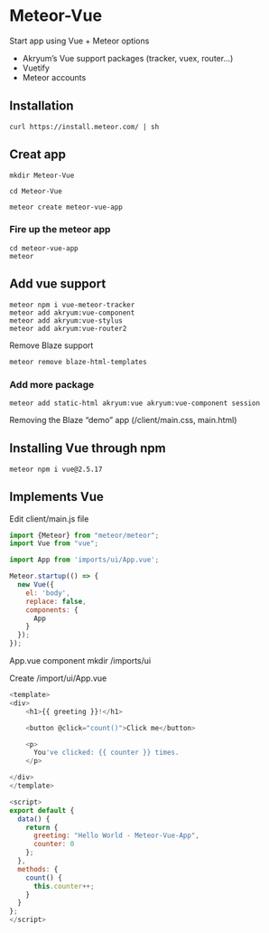 # Meteor-Vue

Start app using Vue + Meteor options
- Akryum’s Vue support packages (tracker, vuex, router…)
- Vuetify 
- Meteor accounts

## Installation

    curl https://install.meteor.com/ | sh
    
## Creat app
    mkdir Meteor-Vue
    
    cd Meteor-Vue
    
    meteor create meteor-vue-app
    
### Fire up the meteor app
    cd meteor-vue-app
    meteor
    
## Add vue support

    meteor npm i vue-meteor-tracker
    meteor add akryum:vue-component
    meteor add akryum:vue-stylus
    meteor add akryum:vue-router2

Remove Blaze support

    meteor remove blaze-html-templates
    
### Add more package

    meteor add static-html akryum:vue akryum:vue-component session
    
Removing the Blaze “demo” app (/client/main.css, main.html)


## Installing Vue through npm

    meteor npm i vue@2.5.17

## Implements Vue

Edit client/main.js file

```js
import {Meteor} from "meteor/meteor";
import Vue from "vue";

import App from 'imports/ui/App.vue';

Meteor.startup(() => {
  new Vue({
    el: 'body',
    replace: false,
    components: {
      App
    }
  });
});
```
App.vue component
    mkdir /imports/ui
    
Create /import/ui/App.vue 

```js
<template>
<div>
    <h1>{{ greeting }}!</h1>

    <button @click="count()">Click me</button>

    <p>
      You've clicked: {{ counter }} times.
    </p>

</div>
</template>

<script>
export default {
  data() {
    return {
      greeting: "Hello World - Meteor-Vue-App",
      counter: 0
    };
  },
  methods: {
    count() {
      this.counter++;
    }
  }
};
</script>
```


    

    
